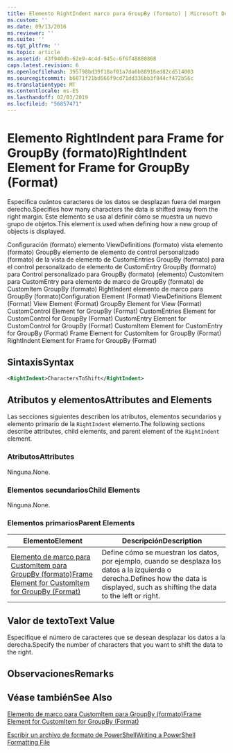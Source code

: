 ```yaml
---
title: Elemento RightIndent marco para GroupBy (formato) | Microsoft Docs
ms.custom: ''
ms.date: 09/13/2016
ms.reviewer: ''
ms.suite: ''
ms.tgt_pltfrm: ''
ms.topic: article
ms.assetid: 43f940db-62e9-4c4d-945c-6f6f48880868
caps.latest.revision: 6
ms.openlocfilehash: 395798bd39f18af01a7da6b88916ed82cd514003
ms.sourcegitcommit: b6871f21bd666f9cd71dd336bb3f844cf472b56c
ms.translationtype: MT
ms.contentlocale: es-ES
ms.lasthandoff: 02/03/2019
ms.locfileid: "56857471"
---
```

# <a name="rightindent-element-for-frame-for-groupby-format"></a><span data-ttu-id="85c16-102">Elemento RightIndent para Frame for GroupBy (formato)</span><span class="sxs-lookup"><span data-stu-id="85c16-102">RightIndent Element for Frame for GroupBy (Format)</span></span>

<span data-ttu-id="85c16-103">Especifica cuántos caracteres de los datos se desplazan fuera del margen derecho.</span><span class="sxs-lookup"><span data-stu-id="85c16-103">Specifies how many characters the data is shifted away from the right margin.</span></span> <span data-ttu-id="85c16-104">Este elemento se usa al definir cómo se muestra un nuevo grupo de objetos.</span><span class="sxs-lookup"><span data-stu-id="85c16-104">This element is used when defining how a new group of objects is displayed.</span></span>

<span data-ttu-id="85c16-105">Configuración (formato) elemento ViewDefinitions (formato) vista elemento (formato) GroupBy elemento de elemento de control personalizado (formato) de la vista de elemento de CustomEntries GroupBy (formato) para el control personalizado de elemento de CustomEntry GroupBy (formato) para Control personalizado para GroupBy (formato) (elemento) CustomItem para CustomEntry para elemento de marco de GroupBy (formato) de CustomItem GroupBy (formato) RightIndent elemento de marco para GroupBy (formato)</span><span class="sxs-lookup"><span data-stu-id="85c16-105">Configuration Element (Format) ViewDefinitions Element (Format) View Element (Format) GroupBy Element for View (Format) CustomControl Element for GroupBy (Format) CustomEntries Element for CustomControl for GroupBy (Format) CustomEntry Element for CustomControl for GroupBy (Format) CustomItem Element for CustomEntry for GroupBy (Format) Frame Element for CustomItem for GroupBy (Format) RightIndent Element for Frame for GroupBy (Format)</span></span>

## <a name="syntax"></a><span data-ttu-id="85c16-106">Sintaxis</span><span class="sxs-lookup"><span data-stu-id="85c16-106">Syntax</span></span>

```xml
<RightIndent>CharactersToShift</RightIndent>
```

## <a name="attributes-and-elements"></a><span data-ttu-id="85c16-107">Atributos y elementos</span><span class="sxs-lookup"><span data-stu-id="85c16-107">Attributes and Elements</span></span>

<span data-ttu-id="85c16-108">Las secciones siguientes describen los atributos, elementos secundarios y elemento primario de la `RightIndent` elemento.</span><span class="sxs-lookup"><span data-stu-id="85c16-108">The following sections describe attributes, child elements, and parent element of the `RightIndent` element.</span></span>

### <a name="attributes"></a><span data-ttu-id="85c16-109">Atributos</span><span class="sxs-lookup"><span data-stu-id="85c16-109">Attributes</span></span>

<span data-ttu-id="85c16-110">Ninguna.</span><span class="sxs-lookup"><span data-stu-id="85c16-110">None.</span></span>

### <a name="child-elements"></a><span data-ttu-id="85c16-111">Elementos secundarios</span><span class="sxs-lookup"><span data-stu-id="85c16-111">Child Elements</span></span>

<span data-ttu-id="85c16-112">Ninguna.</span><span class="sxs-lookup"><span data-stu-id="85c16-112">None.</span></span>

### <a name="parent-elements"></a><span data-ttu-id="85c16-113">Elementos primarios</span><span class="sxs-lookup"><span data-stu-id="85c16-113">Parent Elements</span></span>

|<span data-ttu-id="85c16-114">Elemento</span><span class="sxs-lookup"><span data-stu-id="85c16-114">Element</span></span>|<span data-ttu-id="85c16-115">Descripción</span><span class="sxs-lookup"><span data-stu-id="85c16-115">Description</span></span>|
|-------------|-----------------|
|[<span data-ttu-id="85c16-116">Elemento de marco para CustomItem para GroupBy (formato)</span><span class="sxs-lookup"><span data-stu-id="85c16-116">Frame Element for CustomItem for GroupBy (Format)</span></span>](./frame-element-for-customitem-for-groupby-format.md)|<span data-ttu-id="85c16-117">Define cómo se muestran los datos, por ejemplo, cuando se desplaza los datos a la izquierda o derecha.</span><span class="sxs-lookup"><span data-stu-id="85c16-117">Defines how the data is displayed, such as shifting the data to the left or right.</span></span>|

## <a name="text-value"></a><span data-ttu-id="85c16-118">Valor de texto</span><span class="sxs-lookup"><span data-stu-id="85c16-118">Text Value</span></span>

<span data-ttu-id="85c16-119">Especifique el número de caracteres que se desean desplazar los datos a la derecha.</span><span class="sxs-lookup"><span data-stu-id="85c16-119">Specify the number of characters that you want to shift the data to the right.</span></span>

## <a name="remarks"></a><span data-ttu-id="85c16-120">Observaciones</span><span class="sxs-lookup"><span data-stu-id="85c16-120">Remarks</span></span>

## <a name="see-also"></a><span data-ttu-id="85c16-121">Véase también</span><span class="sxs-lookup"><span data-stu-id="85c16-121">See Also</span></span>

[<span data-ttu-id="85c16-122">Elemento de marco para CustomItem para GroupBy (formato)</span><span class="sxs-lookup"><span data-stu-id="85c16-122">Frame Element for CustomItem for GroupBy (Format)</span></span>](./frame-element-for-customitem-for-groupby-format.md)

[<span data-ttu-id="85c16-123">Escribir un archivo de formato de PowerShell</span><span class="sxs-lookup"><span data-stu-id="85c16-123">Writing a PowerShell Formatting File</span></span>](./writing-a-powershell-formatting-file.md)
